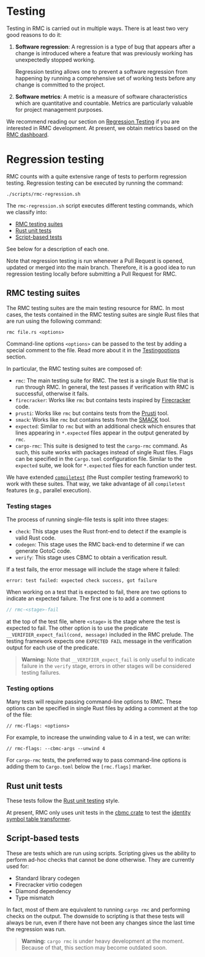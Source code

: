 # Testing

Testing in RMC is carried out in multiple ways. There is at least
two very good reasons to do it:
 1. **Software regression**: A regression is a type of bug
    that appears after a change is introduced where a feature that
    was previously working has unexpectedly stopped working.

    Regression testing allows one to prevent a software regression
    from happening by running a comprehensive set of working tests
    before any change is committed to the project.
 2. **Software metrics**: A metric is a measure of software
    characteristics which are quantitative and countable. Metrics are
    particularly valuable for project management purposes.

We recommend reading our section on [Regression Testing](#regression-testing)
if you are interested in RMC development. At present, we obtain metrics based
on the [RMC dashboard](./dashboard.md).

# Regression testing

RMC counts with a quite extensive range of tests to perform regression testing.
Regression testing can be executed by running the command:

```
./scripts/rmc-regression.sh
```

The `rmc-regression.sh` script executes different testing commands, which we classify into:
 * [RMC testing suites](#rmc-testing-suites)
 * [Rust unit tests](#rust-unit-tests)
 * [Script-based tests](#script-based-tests)

See below for a description of each one.

Note that regression testing is run whenever a Pull Request is opened, updated or merged
into the main branch. Therefore, it is a good idea to run regression testing locally before
submitting a Pull Request for RMC.

## RMC testing suites

The RMC testing suites are the main testing resource for RMC. In most cases, the
tests contained in the RMC testing suites are single Rust files that are run
using the following command:

```
rmc file.rs <options>
```

Command-line options `<options>` can be passed to the test by adding a special
comment to the file.
Read more about it in the [Testingoptions](#testing-options) section.

In particular, the RMC testing suites are composed of:
 * `rmc`: The main testing suite for RMC. The test is a single Rust file that is
          run through RMC. In general, the test passes if verification with RMC
          is successful, otherwise it fails.
 * `firecracker`: Works like `rmc` but contains tests inspired by
   [Firecracker](https://github.com/firecracker-microvm/firecracker) code.
 * `prusti`: Works like `rmc` but contains tests from the
   [Prusti](https://github.com/viperproject/prusti-dev) tool.
 * `smack`: Works like `rmc` but contains tests from the
   [SMACK](https://github.com/smackers/smack) tool.
 * `expected`: Similar to `rmc` but with an additional check which ensures that
               lines appearing in `*.expected` files appear in the output
               generated by `rmc`.
 * `cargo-rmc`: This suite is designed to test the `cargo-rmc` command. As such,
                this suite works with packages instead of single Rust files.
                Flags can be specified in the `Cargo.toml` configuration file.
                Similar to the `expected` suite, we look for `*.expected` files
                for each function under test.

We have extended
[`compiletest`](https://rustc-dev-guide.rust-lang.org/tests/intro.html) (the
Rust compiler testing framework) to work with these suites. That way, we take
advantage of all `compiletest` features (e.g., parallel execution).

### Testing stages

The process of running single-file tests is split into three stages:
 * `check`: This stage uses the Rust front-end to detect if the example is valid
   Rust code.
 * `codegen`: This stage uses the RMC back-end to determine if we can generate
   GotoC code.
 * `verify`: This stage uses CBMC to obtain a verification result.

If a test fails, the error message will include the stage where it failed:

```
error: test failed: expected check success, got failure
```

When working on a test that is expected to fail, there are two options to
indicate an expected failure. The first one is to add a comment

```rust
// rmc-<stage>-fail
```
at the top of the test file, where `<stage>` is the stage where the test is
expected to fail. The other option is to use the predicate
`__VERIFIER_expect_fail(cond, message)` included in the RMC prelude. The testing
framework expects one `EXPECTED FAIL` message in the verification output for
each use of the predicate.

> **Warning:** Note that `__VERIFIER_expect_fail` is only useful to indicate
> failure in the `verify` stage, errors in other stages will be considered
> testing failures.

### Testing options

Many tests will require passing command-line options to RMC. These options can
be specified in single Rust files by adding a comment at the top of the file:
```
// rmc-flags: <options>
```

For example, to increase the unwinding value to 4 in a test, we can write:

```
// rmc-flags: --cbmc-args --unwind 4
```

For `cargo-rmc` tests, the preferred way to pass command-line options is adding
them to `Cargo.toml` below the `[rmc.flags]` marker.

## Rust unit tests

These tests follow the
[Rust unit testing](https://doc.rust-lang.org/rust-by-example/testing/unit_testing.html)
style.

At present, RMC only uses unit tests in the
[cbmc crate](https://github.com/model-checking/rmc/tree/main/compiler/cbmc)
to test the
[identity symbol table transformer](https://github.com/model-checking/rmc/blob/main/compiler/cbmc/src/goto_program/symtab_transformer/identity_transformer.rs).

## Script-based tests

These are tests which are run using scripts. Scripting gives us the ability to
perform ad-hoc checks that cannot be done otherwise. They are currently used
for:
 * Standard library codegen
 * Firecracker virtio codegen
 * Diamond dependency
 * Type mismatch

In fact, most of them are equivalent to running `cargo rmc` and performing
checks on the output. The downside to scripting is that these tests will always
be run, even if there have not been any changes since the last time the
regression was run.

> **Warning:** `cargo rmc` is under heavy development at the moment. Because of
> that, this section may become outdated soon.
